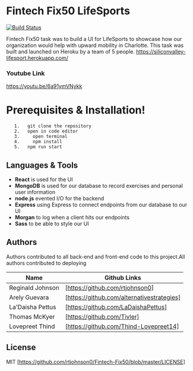 # Fintech Fix50 LifeSports
[![Build Status](https://travis-ci.org/joemccann/dillinger.svg?branch=master)](https://travis-ci.org/joemccann/dillinger)



Fintech Fix50 task was to build a UI for LifeSports to showcase how our organization would help with upward mobility in Charlotte. This task was built and launched on Heroku by a team of 5 people.
https://siliconvalley-lifesport.herokuapp.com/

### Youtube Link

https://youtu.be/6a91ymVNykk

# Prerequisites & Installation!
```
   1.   git clone the repository
   2.   open in code editor
   3.     open terminal
   4.     npm install
   5.   npm run start
  ```


##  Languages & Tools
  - __React__ is used for the UI
  - __MongoDB__ is used for our database to record exercises and personal user information
  - __node.js__  evented I/O for the backend
  - __Express__ using Express to connect endpoints from our database to our UI
  - __Morgan__ to log when a client hits our endpoints
  - __Sass__ to be able to style our UI



## Authors

Authors contributed to all back-end and front-end code to this project.All authors contributed to deploying

| Name | Github Links |
| ------ | ------ |
| Reginald Johnson | [https://github.com/rtjohnson0]|
| Arely Guevara | [https://github.com/alternativestrategies] |
| La'Daisha Pettus | [https://github.com/LaDaishaPettus] |
| Thomas McKyer | [https://github.com/Tivler] |
| Lovepreet Thind | [https://github.com/Thind-Lovepreet14] |








License
----

MIT [https://github.com/rtjohnson0/Fintech-Fix50/blob/master/LICENSE]



   
